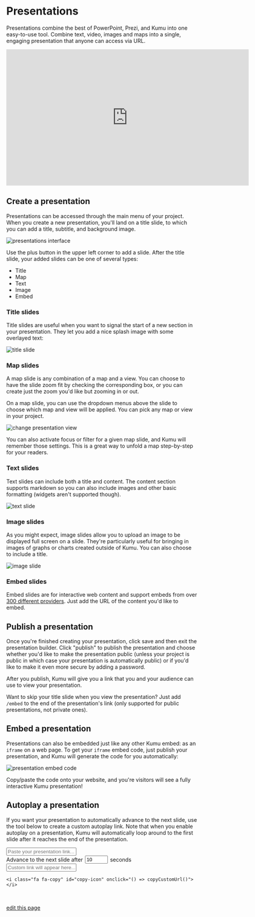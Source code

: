 # Presentations

Presentations combine the best of PowerPoint, Prezi, and Kumu into one easy-to-use tool. Combine text, video, images and maps into a single, engaging presentation that anyone can access via URL.

<iframe src="https://player.vimeo.com/video/118975099" width="640" height="360" frameborder="0" webkitallowfullscreen mozallowfullscreen allowfullscreen></iframe>


## Create a presentation

Presentations can be accessed through the main menu of your project. When you create a new presentation, you'll land on a title slide, to which you can add a title, subtitle, and background image.

![presentations interface](/images/presentations-ui.png)

Use the plus button in the upper left corner to add a slide. After the title slide, your added slides can be one of several types:

* Title
* Map
* Text
* Image
* Embed

### Title slides

Title slides are useful when you want to signal the start of a new section in your presentation. They let you add a nice splash image with some overlayed text:

![title slide](/images/presentation-title-slide.jpg)

### Map slides
A map slide is any combination of a map and a view. You can choose to have the slide zoom fit by checking the corresponding box, or you can create just the zoom you'd like but zooming in or out.

On a map slide, you can use the dropdown menus above the slide to choose which map and view will be applied. You can pick any map or view in your project.

![change presentation view](/images/change-presentation-view.gif)

You can also activate focus or filter for a given map slide, and Kumu will remember those settings. This is a great way to unfold a map step-by-step for your readers.

### Text slides
Text slides can include both a title and content. The content section supports markdown so you can also include images and other basic formatting (widgets aren't supported though).

![text slide](/images/presentation-text-slide.png)

### Image slides

As you might expect, image slides allow you to upload an image to be displayed full screen on a slide. They're particularly useful for bringing in images of graphs or charts created outside of Kumu. You can also choose to include a title.

![image slide](/images/presentation-image-slide.jpg)

### Embed slides
Embed slides are for interactive web content and support embeds from over [300 different providers](http://embed.ly/providers). Just add the URL of the content you'd like to embed.


## Publish a presentation

Once you're finished creating your presentation, click save and then exit the presentation builder. Click "publish" to publish the presentation and choose whether you'd like to make the presentation public (unless your project is public in which case your presentation is automatically public) or if you'd like to make it even more secure by adding a password.

After you publish, Kumu will give you a link that you and your audience can use to view your presentation.

<p class="alert alert-info">
Want to skip your title slide when you view the presentation? Just add <code>/embed</code> to the end of the presentation's link (only supported for public presentations, not private ones).
</p>


## Embed a presentation

Presentations can also be embedded just like any other Kumu embed: as an `iframe` on a web page. To get your `iframe` embed code, just publish your presentation, and Kumu will generate the code for you automatically:

![presentation embed code](/images/embed-presentation.png)

Copy/paste the code onto your website, and you're visitors will see a fully interactive Kumu presentation!


## Autoplay a presentation

If you want your presentation to automatically advance to the next slide, use the tool below to create a custom autoplay link. Note that when you enable autoplay on a presentation, Kumu will automatically loop around to the first slide after it reaches the end of the presentation.

<style>
#result {
  position: relative;
}

#copy-icon {
  position: absolute;
  top: 2px;
  right: 0;
  background-color: #f7f7f7;
  padding: 5px;
}

#copy-success {
  opacity: 0;
  transition: all 0.2s ease;
}
</style>

<div>
  <input id="presentation-url" type="text" class="search-box" onInput="() => customUrlEffect()" placeholder="Paste your presentation link...">

  <div style="display: flex; align-items: center; gap: 6px;">
    <span>Advance to the next slide after</span>
    <input id="autoplay-seconds" type="number" value="10" style="width: 60px" />
    <span>seconds</span>
  </div>

  <div id="result">
    <input id="presentation-url-custom" type="text" class="search-box input-code" value="" placeholder="Custom link will appear here...">

    <i class="fa fa-copy" id="copy-icon" onclick="() => copyCustomUrl()">  </i>
  </div>

  <p class="alert alert-success alert-sm" id="copy-success">Copied to clipboard</p>
</div>

<script>
function customUrlEffect () {
  document.getElementById("#copy-success").style.opacity = "0";

  const url = new URL(document.getElementById('presentation-url').value)
  const params = url.search
    ? url.search
      .replace(/^?/, '')
      .split('&')
      .filter(param => !param.startsWith('autoplay'))
    : []
  const seconds = Number(document.getElementById('autoplay-seconds').value)

  const customUrl = params.length > 0
    ? `${url.origin}${url.pathname}?${params.join('&')}&autoplay=${seconds}`
    : `${url.origin}${url.pathname}?autoplay=${seconds}`

  document.getElementById('presentation-url-custom').value = customUrl

}

function copyCustomUrl() {
  const customUrl = document.getElementById('presentation-url-custom').value

  navigator.clipboard.writeText(customUrl)
    .then(() => document.getElementById("#copy-success").style.opacity = "1")
}
</script>

<span class="edit-link"><a href="https://github.com/kumu/docs/blob/master/guides/presentations.md" target="_blank"><i class="fa fa-github"></i> edit this page</a></span>
